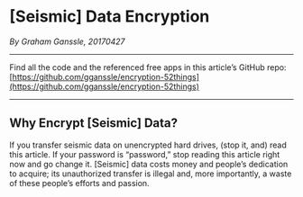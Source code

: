 # [Seismic] Data Encryption

*By Graham Ganssle, 20170427*

---
Find all the code and the referenced free apps in this article’s GitHub repo: [https://github.com/gganssle/encryption-52things](https://github.com/gganssle/encryption-52things)

---

## Why Encrypt [Seismic] Data?
If you transfer seismic data on unencrypted hard drives, (stop it, and) read this article. If your password is “password,” stop reading this article right now and go change it. [Seismic] data costs money and people’s dedication to acquire; its unauthorized transfer is illegal and, more importantly, a waste of these people’s efforts and passion.



